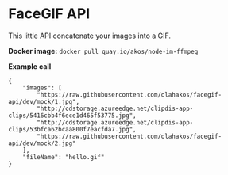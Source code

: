 # FaceGIF API

This little API concatenate your images into a GIF.

**Docker image:** `docker pull quay.io/akos/node-im-ffmpeg`

**Example call**

```JavaScript/JSON
{
    "images": [
        "https://raw.githubusercontent.com/olahakos/facegif-api/dev/mock/1.jpg",
        "http://cdstorage.azureedge.net/clipdis-app-clips/5416cbb4f6ece1d465f53775.jpg",
        "http://cdstorage.azureedge.net/clipdis-app-clips/53bfca62bcaa800f7eacfda7.jpg",
        "https://raw.githubusercontent.com/olahakos/facegif-api/dev/mock/2.jpg"
    ],
    "fileName": "hello.gif"
}
```
